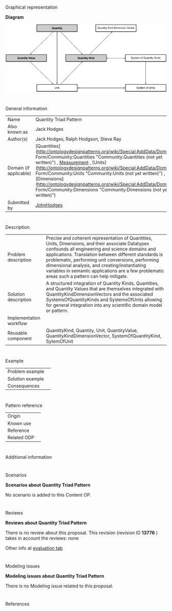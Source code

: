 # 

 Graphical representation



__Diagram__ 





[![Image:Quantity_Triad_Pattern.png](public/images/3/3d/Quantity_Triad_Pattern.png)](../Image/Quantity_Triad_Pattern.png "Image:Quantity_Triad_Pattern.png")





# 

 General information




|  |  |
| --- | --- |
|  Name  |  Quantity Triad Pattern  |
|  Also known as  |  Jack Hodges  |
|  Author(s)  |  Jack Hodges, Ralph Hodgson, Steve Ray  |
|  Domain (if applicable)  | [Quantities](http://ontologydesignpatterns.org/wiki/Special:AddData/Domain Form/Community:Quantities "Community:Quantities (not yet written)")  , [Measurement](http://ontologydesignpatterns.org/wiki/index.php?title=Community:Measurement&action=edit&redlink=1 "Community:Measurement (not yet written)")  , [Units](http://ontologydesignpatterns.org/wiki/Special:AddData/Domain Form/Community:Units "Community:Units (not yet written)")  , [Dimensions](http://ontologydesignpatterns.org/wiki/Special:AddData/Domain Form/Community:Dimensions "Community:Dimensions (not yet written)")  |
|  Submitted by  | [JohnHodges](../User/JohnHodges "User:JohnHodges")  |



  





# 

 Description




|  |  |
| --- | --- |
|  Problem description  |  Precise and coherent representation of Quantities, Units, Dimensions, and their associate Datatypes confounds all engineering and science domains and applications. Translation between different standards is problematic, performing unit conversions, performing dimensional analysis, and creating/instantiating variables in semantic applications are a few problematic areas such a pattern can help mitigate.  |
|  Solution description  |  A structured integration of Quantity Kinds, Quantities, and Quantity Values that are themselves integrated with QuantityKindDimensionVectors and the associated SystemsOfQuantityKinds and SystemsOfUnits allowing for general integration into any scientific domain model or pattern.  |
|  Implementation workflow  |  |
|  Reusable component  |  QuantityKind, Quantity, Unit, QuantityValue, QuantityKindDimensionVector, SystemOfQuantityKind, SytemOfUnit  |



  





# 

 Example




|  |  |
| --- | --- |
|  Problem example  |  |
|  Solution example  |  |
|  Consequences  |  |



  





# 

 Pattern reference




|  |  |
| --- | --- |
|  Origin  |  |
|  Known use  |  |
|  Reference  |  |
|  Related ODP  |  |



# 

 Additional information



# 

 Scenarios




__Scenarios about Quantity Triad Pattern__ 


 No scenario is added to this Content OP.
 




# 

 Reviews




__Reviews about Quantity Triad Pattern__ 


 There is no review about this proposal.
This revision (revision ID
 __13776__ 
 ) takes in account the reviews: none
 



 Other info at
 [evaluation tab](http://ontologydesignpatterns.org/wiki/index.php?title=Submissions:Quantity_Triad_Pattern&action=evaluation "http://ontologydesignpatterns.org/wiki/index.php?title=Submissions:Quantity_Triad_Pattern&action=evaluation") 





  





# 

 Modeling issues




__Modeling issues about Quantity Triad Pattern__ 


 There is no Modeling issue related to this proposal.
 




  





# 

 References